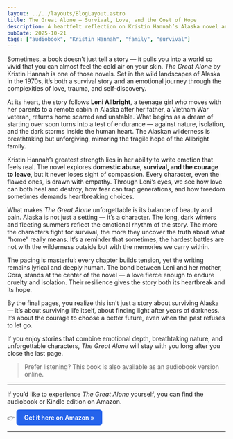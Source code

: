 ```yaml
---
layout: ../../layouts/BlogLayout.astro
title: The Great Alone — Survival, Love, and the Cost of Hope
description: A heartfelt reflection on Kristin Hannah’s Alaska novel and its deep lessons about resilience, family, and freedom.
pubDate: 2025-10-21
tags: ["audiobook", "Kristin Hannah", "family", "survival"]
---
```



Sometimes, a book doesn’t just tell a story — it pulls you into a world so vivid that you can almost feel the cold air on your skin. *The Great Alone* by Kristin Hannah is one of those novels. Set in the wild landscapes of Alaska in the 1970s, it’s both a survival story and an emotional journey through the complexities of love, trauma, and self-discovery.

At its heart, the story follows **Leni Allbright**, a teenage girl who moves with her parents to a remote cabin in Alaska after her father, a Vietnam War veteran, returns home scarred and unstable. What begins as a dream of starting over soon turns into a test of endurance — against nature, isolation, and the dark storms inside the human heart. The Alaskan wilderness is breathtaking but unforgiving, mirroring the fragile hope of the Allbright family.

Kristin Hannah’s greatest strength lies in her ability to write emotion that feels real. The novel explores **domestic abuse, survival, and the courage to leave**, but it never loses sight of compassion. Every character, even the flawed ones, is drawn with empathy. Through Leni’s eyes, we see how love can both heal and destroy, how fear can trap generations, and how freedom sometimes demands heartbreaking choices.

What makes *The Great Alone* unforgettable is its balance of beauty and pain. Alaska is not just a setting — it’s a character. The long, dark winters and fleeting summers reflect the emotional rhythm of the story. The more the characters fight for survival, the more they uncover the truth about what “home” really means. It’s a reminder that sometimes, the hardest battles are not with the wilderness outside but with the memories we carry within.

The pacing is masterful: every chapter builds tension, yet the writing remains lyrical and deeply human. The bond between Leni and her mother, Cora, stands at the center of the novel — a love fierce enough to endure cruelty and isolation. Their resilience gives the story both its heartbreak and its hope.

By the final pages, you realize this isn’t just a story about surviving Alaska — it’s about surviving life itself, about finding light after years of darkness. It’s about the courage to choose a better future, even when the past refuses to let go.

If you enjoy stories that combine emotional depth, breathtaking nature, and unforgettable characters, *The Great Alone* will stay with you long after you close the last page.  

> Prefer listening? This book is also available as an audiobook version online.
---

If you’d like to experience *The Great Alone* yourself, you can find the audiobook or Kindle edition on Amazon.  
👉 [Get it here on Amazon »](https://amzn.to/4ncZ9d2)

---

<style>
a[href*="amzn.to"] {
  display: inline-block;
  background-color: #2563eb;
  color: #fff !important;
  padding: 10px 18px;
  border-radius: 6px;
  text-decoration: none;
  font-weight: 600;
  margin-top: 10px;
}
a[href*="amzn.to"]:hover {
  background-color: #1d4ed8;
}
</style>


